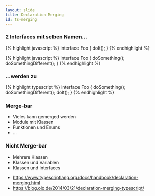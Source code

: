 ```yaml
---
layout: slide
title: Declaration Merging
id: ts-merging
---
```

<section markdown="1">

### 2 Interfaces mit selben Namen...

{% highlight javascript %}
interface Foo {
    doIt();
}
{% endhighlight %}

{% highlight javascript %}
interface Foo {
    doSomething();
    doSomethingDifferent();
}
{% endhighlight %}

</section>

<section markdown="1">

### ...werden zu

{% highlight typescript %}
interface Foo {
    doSomething();
    doSomethingDifferent();
    doIt();
}
{% endhighlight %}

</section>

<section markdown="1">

### Merge-bar

 * Vieles kann gemerged werden
 * Module mit Klassen
 * Funktionen und Enums
 * ...

</section>

<section markdown="1">

### Nicht Merge-bar

 * Mehrere Klassen
 * Klassen und Variablen
 * Klassen und Interfaces

</section>

<section markdown="1">

 * https://www.typescriptlang.org/docs/handbook/declaration-merging.html
 * https://blog.oio.de/2014/03/21/declaration-merging-typescript/

</section>


